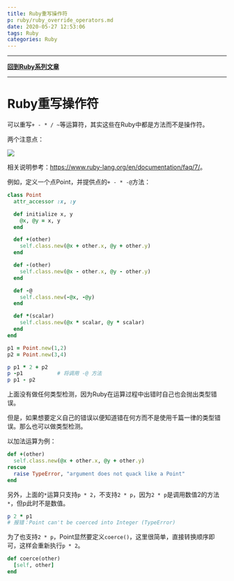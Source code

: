 ```yaml
---
title: Ruby重写操作符
p: ruby/ruby_override_operators.md
date: 2020-05-27 12:53:06
tags: Ruby
categories: Ruby
---
```


------

**[回到Ruby系列文章](/ruby/index/)**

------

# Ruby重写操作符

可以重写`+ - * / ~`等运算符，其实这些在Ruby中都是方法而不是操作符。

两个注意点：  

![](/img/ruby/1590573077744.png)

相关说明参考：<https://www.ruby-lang.org/en/documentation/faq/7/>。

例如，定义一个点Point，并提供点的`+ - * -@`方法：

```ruby
class Point
  attr_accessor :x, :y

  def initialize x, y
    @x, @y = x, y
  end

  def +(other)
    self.class.new(@x + other.x, @y + other.y)
  end

  def -(other)
    self.class.new(@x - other.x, @y - other.y)
  end

  def -@
    self.class.new(-@x, -@y)
  end

  def *(scalar)
    self.class.new(@x * scalar, @y * scalar)
  end
end

p1 = Point.new(1,2)
p2 = Point.new(3,4)

p p1 * 2 + p2
p -p1           # 将调用 -@ 方法
p p1 - p2
```

上面没有做任何类型检测，因为Ruby在运算过程中出错时自己也会抛出类型错误。

但是，如果想要定义自己的错误以便知道错在何方而不是使用千篇一律的类型错误。那么也可以做类型检测。

以加法运算为例：

```ruby
def +(other)
  self.class.new(@x + other.x, @y + other.y)
rescue
  raise TypeError, "argument does not quack like a Point"
end
```

另外，上面的`*`运算只支持`p * 2`，不支持`2 * p`，因为`2 * p`是调用数值2的方法`*`，但p此时不是数值。

```ruby
p 2 * p1
# 报错：Point can't be coerced into Integer (TypeError)
```

为了也支持`2 * p`，Point显然要定义`coerce()`，这里很简单，直接转换顺序即可，这样会重新执行`p * 2`。

```ruby
def coerce(other)
  [self, other]
end
```

